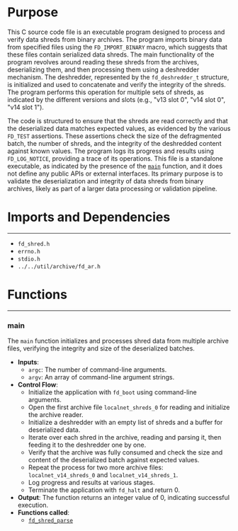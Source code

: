 # Purpose
This C source code file is an executable program designed to process and verify data shreds from binary archives. The program imports binary data from specified files using the `FD_IMPORT_BINARY` macro, which suggests that these files contain serialized data shreds. The main functionality of the program revolves around reading these shreds from the archives, deserializing them, and then processing them using a deshredder mechanism. The deshredder, represented by the `fd_deshredder_t` structure, is initialized and used to concatenate and verify the integrity of the shreds. The program performs this operation for multiple sets of shreds, as indicated by the different versions and slots (e.g., "v13 slot 0", "v14 slot 0", "v14 slot 1").

The code is structured to ensure that the shreds are read correctly and that the deserialized data matches expected values, as evidenced by the various `FD_TEST` assertions. These assertions check the size of the defragmented batch, the number of shreds, and the integrity of the deshredded content against known values. The program logs its progress and results using `FD_LOG_NOTICE`, providing a trace of its operations. This file is a standalone executable, as indicated by the presence of the [`main`](#main) function, and it does not define any public APIs or external interfaces. Its primary purpose is to validate the deserialization and integrity of data shreds from binary archives, likely as part of a larger data processing or validation pipeline.
# Imports and Dependencies

---
- `fd_shred.h`
- `errno.h`
- `stdio.h`
- `../../util/archive/fd_ar.h`


# Functions

---
### main<!-- {{#callable:main}} -->
The `main` function initializes and processes shred data from multiple archive files, verifying the integrity and size of the deserialized batches.
- **Inputs**:
    - `argc`: The number of command-line arguments.
    - `argv`: An array of command-line argument strings.
- **Control Flow**:
    - Initialize the application with `fd_boot` using command-line arguments.
    - Open the first archive file `localnet_shreds_0` for reading and initialize the archive reader.
    - Initialize a deshredder with an empty list of shreds and a buffer for deserialized data.
    - Iterate over each shred in the archive, reading and parsing it, then feeding it to the deshredder one by one.
    - Verify that the archive was fully consumed and check the size and content of the deserialized batch against expected values.
    - Repeat the process for two more archive files: `localnet_v14_shreds_0` and `localnet_v14_shreds_1`.
    - Log progress and results at various stages.
    - Terminate the application with `fd_halt` and return 0.
- **Output**: The function returns an integer value of 0, indicating successful execution.
- **Functions called**:
    - [`fd_shred_parse`](fd_shred.c.driver.md#fd_shred_parse)


